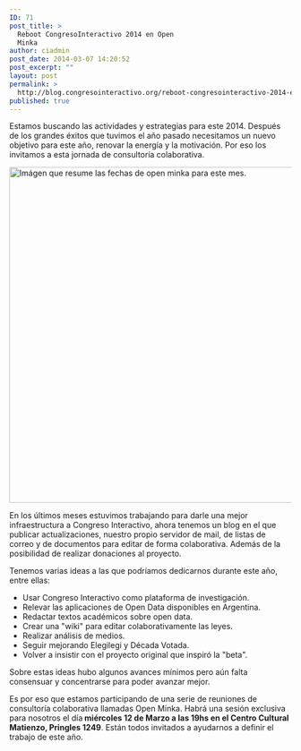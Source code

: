 ```yaml
---
ID: 71
post_title: >
  Reboot CongresoInteractivo 2014 en Open
  Minka
author: ciadmin
post_date: 2014-03-07 14:20:52
post_excerpt: ""
layout: post
permalink: >
  http://blog.congresointeractivo.org/reboot-congresointeractivo-2014-en-open-minka/
published: true
---
```

Estamos buscando las actividades y estrategias para este 2014. Después de los grandes éxitos que tuvimos el año pasado necesitamos un nuevo objetivo para este año, renovar la energía y la motivación. Por eso los invitamos a esta jornada de consultoría colaborativa.

<a href="http://blog.congresointeractivo.org/wp-content/uploads/2014/03/Open-Mikas-marzo-01-01.png"><img alt="Imágen que resume las fechas de open minka para este mes." src="http://blog.congresointeractivo.org/wp-content/uploads/2014/03/Open-Mikas-marzo-01-01.png" width="800" height="600" /></a>

En los últimos meses estuvimos trabajando para darle una mejor infraestructura a Congreso Interactivo, ahora tenemos un blog en el que publicar actualizaciones, nuestro propio servidor de mail, de listas de correo y de documentos para editar de forma colaborativa. Además de la posibilidad de realizar donaciones al proyecto.

Tenemos varias ideas a las que podríamos dedicarnos durante este año, entre ellas:
<ul>
	<li>Usar Congreso Interactivo como plataforma de investigación.</li>
	<li>Relevar las aplicaciones de Open Data disponibles en Argentina.</li>
	<li>Redactar textos académicos sobre open data.</li>
	<li>Crear una "wiki" para editar colaborativamente las leyes.</li>
	<li>Realizar análisis de medios.</li>
	<li>Seguir mejorando Elegilegi y Década Votada.</li>
	<li>Volver a insistir con el proyecto original que inspiró la "beta".</li>
</ul>
Sobre estas ideas hubo algunos avances mínimos pero aún falta consensuar y concentrarse para poder avanzar mejor.

Es por eso que estamos participando de una serie de reuniones de consultoría colaborativa llamadas Open Minka. Habrá una sesión exclusiva para nosotros el día<strong> miércoles 12 de Marzo a las 19hs en el Centro Cultural Matienzo, Pringles 1249</strong>. Están todos invitados a ayudarnos a definir el trabajo de este año.<a href="http://blog.congresointeractivo.org/wp-content/uploads/2014/03/Open-Mikas-marzo-01-01.png">
</a>